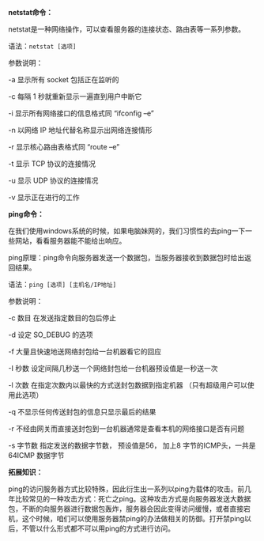 ﻿**netstat命令：**

netstat是一种网络操作，可以查看服务器的连接状态、路由表等一系列参数。

语法：`netstat [选项]`

参数说明：

-a 显示所有 socket 包括正在监听的

-c 每隔 1 秒就重新显示一遍直到用户中断它

-i 显示所有网络接口的信息格式同 “ifconfig –e”

-n 以网络 IP 地址代替名称显示出网络连接情形

-r 显示核心路由表格式同 “route –e”

-t 显示 TCP 协议的连接情况

-u 显示 UDP 协议的连接情况

-v 显示正在进行的工作

**ping命令：**

在我们使用windows系统的时候，如果电脑妹网的，我们习惯性的去ping一下一些网站，看看服务器能不能给出响应。

ping原理：ping命令向服务器发送一个数据包，当服务器接收到数据包时给出返回结果。

语法：`ping [选项] [主机名/IP地址]`

参数说明：

-c 数目 在发送指定数目的包后停止

-d 设定 SO_DEBUG 的选项

-f 大量且快速地送网络封包给一台机器看它的回应

-I 秒数 设定间隔几秒送一个网络封包给一台机器预设值是一秒送一次

-l 次数 在指定次数内以最快的方式送封包数据到指定机器 （只有超级用户可以使用此选项）

-q 不显示任何传送封包的信息只显示最后的结果

-r 不经由网关而直接送封包到一台机器通常是查看本机的网络接口是否有问题

-s 字节数 指定发送的数据字节数， 预设值是56， 加上8 字节的ICMP头，一共是64ICMP 数据字节

**拓展知识：**

ping的访问服务器方式比较特殊，因此衍生出一系列以ping为载体的攻击。前几年比较常见的一种攻击方式：死亡之ping。这种攻击方式是向服务器发送大数据包，不断的向服务器进行数据包轰炸，服务器会因此变得访问缓慢，或者直接宕机，这个时候，咱们可以使用服务器禁ping的办法做相关的防御。打开禁ping以后，不管以什么形式都不可以用ping的方式进行访问。
